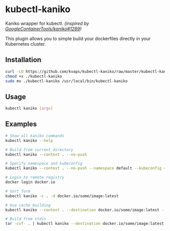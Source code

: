 # kubectl-kaniko

Kaniko wrapper for kubectl.
*(inspired by [GoogleContainerTools/kaniko#1289](https://github.com/GoogleContainerTools/kaniko/pull/1289))*

This plugin allows you to simple build your dockerfiles directly in your Kubernetes cluster.

## Installation

```bash
curl -LO https://github.com/kvaps/kubectl-kaniko/raw/master/kubectl-kaniko
chmod +x ./kubectl-kaniko
sudo mv ./kubectl-kaniko /usr/local/bin/kubectl-kaniko
```

## Usage

```bash
kubectl kaniko [args]
```

## Examples

```bash
# Show all kaniko commands
kubectl kaniko --help

# Build from current directory
kubectl kaniko --context . --no-push

# Specify namespace and kubeconfig
kubectl kaniko --context . --no-push --namespace default --kubeconfig ~/.kube/someconfig

# Login to remote registry
docker login docker.io

# Sort form
kubectl kaniko -c . -d docker.io/some/image:latest

# Use cache building
kubectl kaniko --context . --destination docker.io/some/image:latest --cache-repo docker.io/some/cache

# Build from stdin
tar -cvf- . | kubectl kaniko --destination docker.io/some/image:latest --context tar://stdin
```
